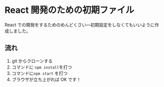 # React 開発のための初期ファイル

React での開発をするためのめんどくさい―初期設定をしなくてもいいように作成しました。

## 流れ

1. git からクローンする
2. コマンドに `npm install`を打つ
3. コマンドに`npm start` を打つ
4. ブラウザが立ち上がれば OK です！
